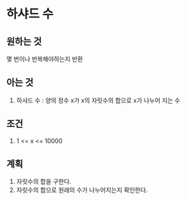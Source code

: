 # 하샤드 수

## 원하는 것

몇 번이나 반복해야하는지 반환

## 아는 것

1. 하샤드 수 : 양의 정수 x가 x의 자릿수의 합으로 x가 나누어 지는 수

## 조건

1. 1 <= x <= 10000

## 계획

1. 자릿수의 합을 구한다.
2. 자릿수의 합으로 원래의 수가 나누어지는지 확인한다.
